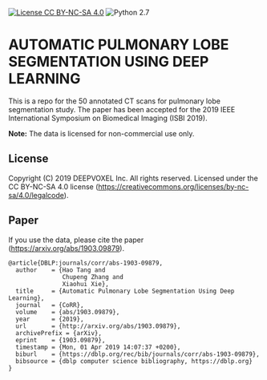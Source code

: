 [![License CC BY-NC-SA 4.0](https://img.shields.io/badge/license-CC4.0-blue.svg)](https://creativecommons.org/licenses/by-nc-sa/4.0/legalcode)
![Python 2.7](https://img.shields.io/badge/python-2.7-green.svg)

# AUTOMATIC PULMONARY LOBE SEGMENTATION USING DEEP LEARNING
This is a repo for the 50 annotated CT scans for pulmonary lobe segmentation study. The paper has been accepted for the 2019 IEEE International Symposium on Biomedical Imaging (ISBI 2019).

**Note:** The data is licensed for non-commercial use only.

## License

Copyright (C) 2019 DEEPVOXEL Inc.  All rights reserved.
Licensed under the CC BY-NC-SA 4.0 license (https://creativecommons.org/licenses/by-nc-sa/4.0/legalcode). 

## 

## Paper
If you use the data, please cite the paper (https://arxiv.org/abs/1903.09879).
```
@article{DBLP:journals/corr/abs-1903-09879,
  author    = {Hao Tang and
               Chupeng Zhang and
               Xiaohui Xie},
  title     = {Automatic Pulmonary Lobe Segmentation Using Deep Learning},
  journal   = {CoRR},
  volume    = {abs/1903.09879},
  year      = {2019},
  url       = {http://arxiv.org/abs/1903.09879},
  archivePrefix = {arXiv},
  eprint    = {1903.09879},
  timestamp = {Mon, 01 Apr 2019 14:07:37 +0200},
  biburl    = {https://dblp.org/rec/bib/journals/corr/abs-1903-09879},
  bibsource = {dblp computer science bibliography, https://dblp.org}
}
```

